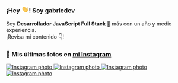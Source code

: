 <h3>¡Hey <img src="https://raw.githubusercontent.com/ABSphreak/ABSphreak/master/gifs/Hi.gif" width="20px" decondig="async">! Soy gabriedev</h3>

<p>Soy <strong>Desarrollador JavaScript Full Stack 🚀</strong> más con un año y medio experiencia.<br />¡Revisa mi contenido 👇!</p>

### 📸 Mis últimas fotos en [mi Instagram](https://instagram.com/gabrie.dev)


<a href='https://instagram.com/p/CtruQitPJU1' target='_blank'>
  <img width='20%' src='https://instagram.fkiv7-1.fna.fbcdn.net/v/t51.2885-15/354557634_595647665883083_2498794285121939883_n.jpg?stp=dst-jpg_e15_fr_s1080x1080&_nc_ht=instagram.fkiv7-1.fna.fbcdn.net&_nc_cat=111&_nc_ohc=kxWO59jV8oIAX9qiNKC&edm=APU89FABAAAA&ccb=7-5&oh=00_AfDO0p9i-HNXG7EzZUIIvAcGLN9fqSZ5QQjO4Fj55X3u_g&oe=649B18A3&_nc_sid=f4eaf9' alt='Instagram photo' />
</a>
<a href='https://instagram.com/p/CtrtZEhvfjK' target='_blank'>
  <img width='20%' src='https://instagram.fkiv7-1.fna.fbcdn.net/v/t51.2885-15/354566352_1280061536273536_3184760590463359796_n.jpg?stp=dst-jpg_e15&_nc_ht=instagram.fkiv7-1.fna.fbcdn.net&_nc_cat=104&_nc_ohc=P2X2VPPCM74AX9lo4yp&edm=APU89FABAAAA&ccb=7-5&oh=00_AfBq4y3UJUq6rqJtDnIhorzeRFj1bY2XyINaSFqykQjjEw&oe=649A7D9C&_nc_sid=f4eaf9' alt='Instagram photo' />
</a>
<a href='https://instagram.com/p/CtDUXiGIwfW' target='_blank'>
  <img width='20%' src='https://instagram.fkiv7-1.fna.fbcdn.net/v/t51.2885-15/350888316_2281662725376540_4082540287140756007_n.jpg?stp=dst-jpg_e15&_nc_ht=instagram.fkiv7-1.fna.fbcdn.net&_nc_cat=100&_nc_ohc=xegkfgsD72YAX8MgyHW&edm=APU89FABAAAA&ccb=7-5&oh=00_AfAOqIm2nb4hlH3ZHST9cZWMeU0_3M4D89SjX_xaO3ZK2Q&oe=649B3DD8&_nc_sid=f4eaf9' alt='Instagram photo' />
</a>
<a href='https://instagram.com/p/CoTfm_INWyt' target='_blank'>
  <img width='20%' src='https://instagram.fkiv7-1.fna.fbcdn.net/v/t51.2885-15/321050480_935030397667260_4356312353538439528_n.jpg?stp=dst-jpg_e15&_nc_ht=instagram.fkiv7-1.fna.fbcdn.net&_nc_cat=100&_nc_ohc=WoTRmPOuPHUAX9FouLm&edm=APU89FABAAAA&ccb=7-5&oh=00_AfBIEAzvY4bvXp65LdTUpN8CUxKeXWidSXyDuIEjSfj1dw&oe=649B0017&_nc_sid=f4eaf9' alt='Instagram photo' />
</a>
